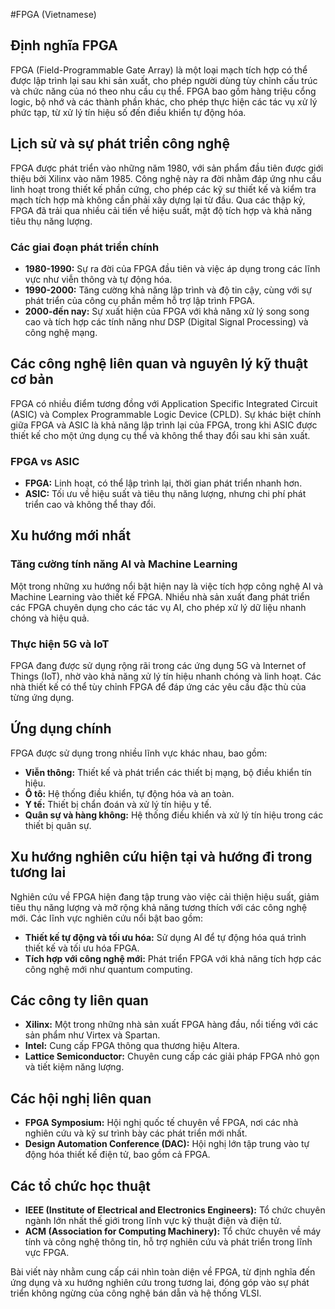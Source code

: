 #FPGA (Vietnamese)

## Định nghĩa FPGA

FPGA (Field-Programmable Gate Array) là một loại mạch tích hợp có thể được lập trình lại sau khi sản xuất, cho phép người dùng tùy chỉnh cấu trúc và chức năng của nó theo nhu cầu cụ thể. FPGA bao gồm hàng triệu cổng logic, bộ nhớ và các thành phần khác, cho phép thực hiện các tác vụ xử lý phức tạp, từ xử lý tín hiệu số đến điều khiển tự động hóa.

## Lịch sử và sự phát triển công nghệ

FPGA được phát triển vào những năm 1980, với sản phẩm đầu tiên được giới thiệu bởi Xilinx vào năm 1985. Công nghệ này ra đời nhằm đáp ứng nhu cầu linh hoạt trong thiết kế phần cứng, cho phép các kỹ sư thiết kế và kiểm tra mạch tích hợp mà không cần phải xây dựng lại từ đầu. Qua các thập kỷ, FPGA đã trải qua nhiều cải tiến về hiệu suất, mật độ tích hợp và khả năng tiêu thụ năng lượng.

### Các giai đoạn phát triển chính

- **1980-1990:** Sự ra đời của FPGA đầu tiên và việc áp dụng trong các lĩnh vực như viễn thông và tự động hóa.
- **1990-2000:** Tăng cường khả năng lập trình và độ tin cậy, cùng với sự phát triển của công cụ phần mềm hỗ trợ lập trình FPGA.
- **2000-đến nay:** Sự xuất hiện của FPGA với khả năng xử lý song song cao và tích hợp các tính năng như DSP (Digital Signal Processing) và công nghệ mạng.

## Các công nghệ liên quan và nguyên lý kỹ thuật cơ bản

FPGA có nhiều điểm tương đồng với Application Specific Integrated Circuit (ASIC) và Complex Programmable Logic Device (CPLD). Sự khác biệt chính giữa FPGA và ASIC là khả năng lập trình lại của FPGA, trong khi ASIC được thiết kế cho một ứng dụng cụ thể và không thể thay đổi sau khi sản xuất.

### FPGA vs ASIC

- **FPGA:** Linh hoạt, có thể lập trình lại, thời gian phát triển nhanh hơn.
- **ASIC:** Tối ưu về hiệu suất và tiêu thụ năng lượng, nhưng chi phí phát triển cao và không thể thay đổi.

## Xu hướng mới nhất

### Tăng cường tính năng AI và Machine Learning

Một trong những xu hướng nổi bật hiện nay là việc tích hợp công nghệ AI và Machine Learning vào thiết kế FPGA. Nhiều nhà sản xuất đang phát triển các FPGA chuyên dụng cho các tác vụ AI, cho phép xử lý dữ liệu nhanh chóng và hiệu quả.

### Thực hiện 5G và IoT

FPGA đang được sử dụng rộng rãi trong các ứng dụng 5G và Internet of Things (IoT), nhờ vào khả năng xử lý tín hiệu nhanh chóng và linh hoạt. Các nhà thiết kế có thể tùy chỉnh FPGA để đáp ứng các yêu cầu đặc thù của từng ứng dụng.

## Ứng dụng chính

FPGA được sử dụng trong nhiều lĩnh vực khác nhau, bao gồm:

- **Viễn thông:** Thiết kế và phát triển các thiết bị mạng, bộ điều khiển tín hiệu.
- **Ô tô:** Hệ thống điều khiển, tự động hóa và an toàn.
- **Y tế:** Thiết bị chẩn đoán và xử lý tín hiệu y tế.
- **Quân sự và hàng không:** Hệ thống điều khiển và xử lý tín hiệu trong các thiết bị quân sự.

## Xu hướng nghiên cứu hiện tại và hướng đi trong tương lai

Nghiên cứu về FPGA hiện đang tập trung vào việc cải thiện hiệu suất, giảm tiêu thụ năng lượng và mở rộng khả năng tương thích với các công nghệ mới. Các lĩnh vực nghiên cứu nổi bật bao gồm:

- **Thiết kế tự động và tối ưu hóa:** Sử dụng AI để tự động hóa quá trình thiết kế và tối ưu hóa FPGA.
- **Tích hợp với công nghệ mới:** Phát triển FPGA với khả năng tích hợp các công nghệ mới như quantum computing.

## Các công ty liên quan

- **Xilinx:** Một trong những nhà sản xuất FPGA hàng đầu, nổi tiếng với các sản phẩm như Virtex và Spartan.
- **Intel:** Cung cấp FPGA thông qua thương hiệu Altera.
- **Lattice Semiconductor:** Chuyên cung cấp các giải pháp FPGA nhỏ gọn và tiết kiệm năng lượng.

## Các hội nghị liên quan

- **FPGA Symposium:** Hội nghị quốc tế chuyên về FPGA, nơi các nhà nghiên cứu và kỹ sư trình bày các phát triển mới nhất.
- **Design Automation Conference (DAC):** Hội nghị lớn tập trung vào tự động hóa thiết kế điện tử, bao gồm cả FPGA.

## Các tổ chức học thuật

- **IEEE (Institute of Electrical and Electronics Engineers):** Tổ chức chuyên ngành lớn nhất thế giới trong lĩnh vực kỹ thuật điện và điện tử.
- **ACM (Association for Computing Machinery):** Tổ chức chuyên về máy tính và công nghệ thông tin, hỗ trợ nghiên cứu và phát triển trong lĩnh vực FPGA.

Bài viết này nhằm cung cấp cái nhìn toàn diện về FPGA, từ định nghĩa đến ứng dụng và xu hướng nghiên cứu trong tương lai, đóng góp vào sự phát triển không ngừng của công nghệ bán dẫn và hệ thống VLSI.